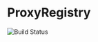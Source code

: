 # ProxyRegistry
![Build Status](https://github.com/indefibank/proxy-registry/actions/workflows/.github/workflows/tests.yaml/badge.svg?branch=master)
